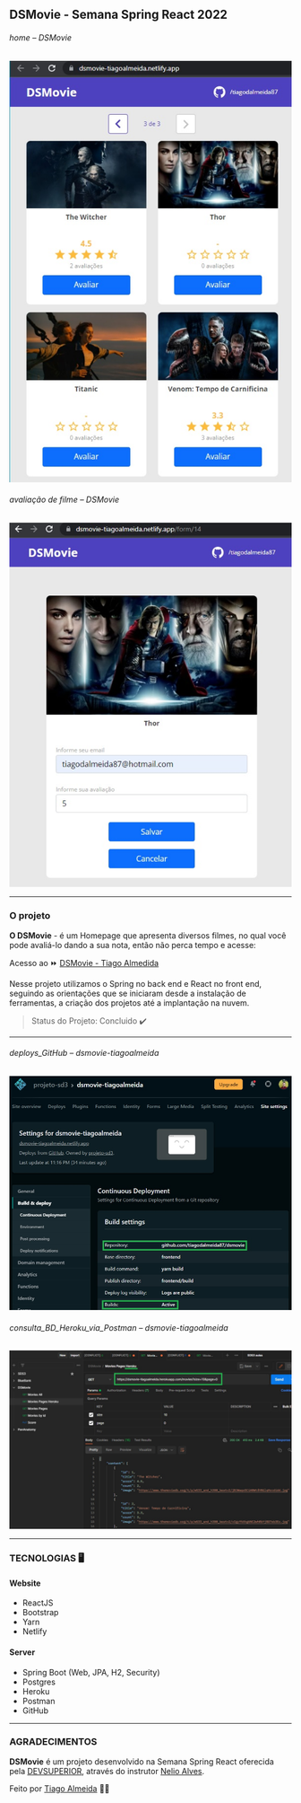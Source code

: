 ## DSMovie - Semana Spring React 2022

###### home – DSMovie
![home_page](https://github.com/tiagodalmeida87/dsmovie/blob/main/img/home_dsmovie-tiagoalmeida.jpg)

###### avaliação de filme – DSMovie
![Dashboard](https://github.com/tiagodalmeida87/dsmovie/blob/main/img/avaliacao_filme.jpg)

---
### O projeto

**O DSMovie** - é um Homepage que apresenta diversos filmes, no qual você pode avaliá-lo dando a sua nota, então não perca tempo e acesse: 

Acesso ao ⏩ [DSMovie - Tiago Almedida](https://dsmovie-tiagoalmeida.netlify.app/) 

Nesse projeto utilizamos o Spring no back end e React no front end, seguindo as orientações que se iniciaram desde a instalação de ferramentas, a criação dos projetos até a implantação na nuvem.

> Status do Projeto: Concluido :heavy_check_mark:

---
###### deploys_GitHub – dsmovie-tiagoalmeida
![deploys](https://github.com/tiagodalmeida87/dsmovie/blob/main/img/deploy_netlify.jpg)


###### consulta_BD_Heroku_via_Postman – dsmovie-tiagoalmeida
![Consulta a BD Heroku](https://github.com/tiagodalmeida87/dsmovie/blob/main/img/consulta_Heroku.jpg)

---
### TECNOLOGIAS 🖥️

#### Website  
- ReactJS
- Bootstrap
- Yarn
- Netlify

#### Server 
- Spring Boot (Web, JPA, H2, Security)
- Postgres
- Heroku
- Postman
- GitHub

---
### AGRADECIMENTOS
**DSMovie** é um projeto desenvolvido na Semana Spring React oferecida pela [DEVSUPERIOR](https://devsuperior.com.br/), através do instrutor [Nelio Alves](https://www.instagram.com/devsuperior.ig/).

Feito por [Tiago Almeida](https://github.com/tiagodalmeida87) 🧑‍💻
